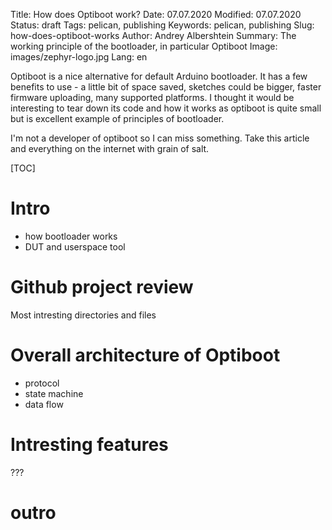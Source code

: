 Title: How does Optiboot work?
Date: 07.07.2020
Modified: 07.07.2020
Status: draft
Tags: pelican, publishing
Keywords: pelican, publishing
Slug: how-does-optiboot-works
Author: Andrey Albershtein
Summary: The working principle of the bootloader, in particular Optiboot
Image: images/zephyr-logo.jpg
Lang: en

Optiboot is a nice alternative for default Arduino bootloader. It has a few
benefits to use - a little bit of space saved, sketches could be bigger, faster
firmware uploading, many supported platforms. I thought it would be interesting
to tear down its code and how it works as optiboot is quite small but is
excellent example of principles of bootloader.

I'm not a developer of optiboot so I can miss something. Take this article and
everything on the internet with grain of salt.

[TOC]

# Intro

- how bootloader works
- DUT and userspace tool

# Github project review

Most intresting directories and files

# Overall architecture of Optiboot

- protocol
- state machine
- data flow

# Intresting features

???

# outro
